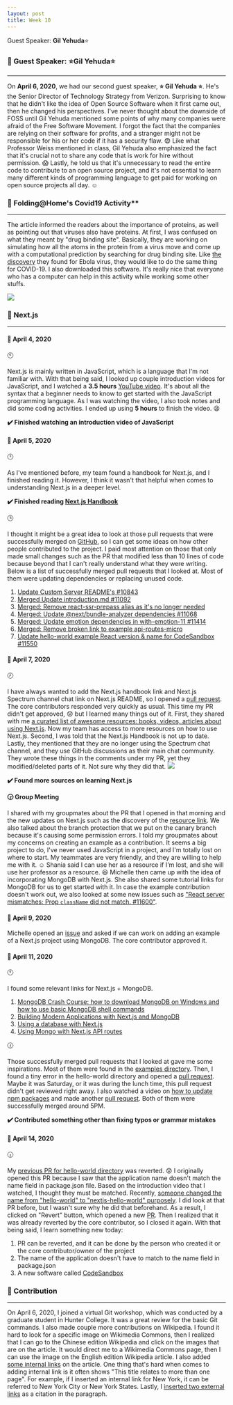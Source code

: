 ```yaml
---
layout: post
title: Week 10
---
```

Guest Speaker: **Gil Yehuda**:star:

### :pushpin: Guest Speaker: :star:**Gil Yehuda**:star:
---

On **April 6, 2020**, we had our second guest speaker, **:star: Gil Yehuda :star:**. He's the Senior Director of Technology Strategy from Verizon. Surprising to know that he didn't like the idea of Open Source Software when it first came out, then he changed his perspectives. I've never thought about the downside of FOSS until Gil Yehuda mentioned some points of why many companies were afraid of the Free Software Movement. I forgot the fact that the companies are relying on their software for profits, and a stranger might not be responsible for his or her code if it has a security flaw. :fearful: Like what Professor Weiss mentioned in class, Gil Yehuda also emphasized the fact that it's crucial not to share any code that is work for hire without permission. :scream: Lastly, he told us that it's unnecessary to read the entire code to contribute to an open source project, and it's not essential to learn many different kinds of programming language to get paid for working on open source projects all day. :relaxed:


### :pushpin: Folding@Home's Covid19 Activity**
---

The article informed the readers about the importance of proteins, as well as pointing out that viruses also have proteins. At first, I was confused on what they meant by "drug binding site". Basically, they are working on simulating how all the atoms in the protein from a virus move and come up with a computational prediction by searching for drug binding site. Like [the discovery](https://www.biorxiv.org/content/10.1101/2020.02.09.940510v1.abstract) they found for Ebola virus, they would like to  do the same thing for COVID-19. I also downloaded this software. It's really nice that everyone who has a computer can help in this activity while working some other stuffs.

<img src="https://github.com/hunter-college-ossd-spr-2020/liulanz-weekly/tree/gh-pages/images/folding-screenshot.png">

### :bookmark_tabs: Next.js 
---

#### **:cactus: April 4, 2020**

:clock10:

Next.js is mainly written in JavaScript, which is a language that I'm not familiar with. With that being said, I looked up couple introduction videos for JavaScript, and I watched a **3.5 hours** [YouTube video]( https://www.youtube.com/watch?v=PkZNo7MFNFg). It's about all the syntax that a beginner needs to know to get started with the JavaScript programming language. As I was watching the video, I also took notes and did some coding activities. I ended up using **5 hours** to finish the video. :tired_face:

**:heavy_check_mark: Finished watching an introduction video of JavaScript** 


#### **:cactus: April 5, 2020**

:clock12:

As I've mentioned before, my team found a handbook for Next.js, and I finished reading it. However, I think it wasn't that helpful when comes to understanding Next.js in a deeper level. 
 
**:heavy_check_mark: Finished reading [Next.js Handbook](https://flaviocopes.nyc3.digitaloceanspaces.com/javascript-beginner-handbook/javascript-beginner-handbook.pdf)**

:clock3:

I thought it might be a great idea to look at those pull requests that were successfully merged on [GitHub](https://github.com/zeit/next.js/pulls?q=is%3Apr+is%3Aclosed), so I can get some ideas on how other people contributed to the project. I paid most attention on those that only made small changes such as the PR that modified less than 10 lines of code because beyond that I can't really understand what they were writing. Below is a list of successfully merged pull requests that I looked at. Most of them were updating dependencies or replacing unused code. 

1. [Update Custom Server README's #10843](https://github.com/zeit/next.js/pull/10843)
1. [Merged Update introduction.md #11092](https://github.com/zeit/next.js/pull/11092)
1. [Merged: Remove react-ssr-prepass alias as it's no longer needed](https://github.com/zeit/next.js/pull/11170)
1. [Merged: Update @next/bundle-analyzer dependencies #11068](https://github.com/zeit/next.js/pull/11068/files)
1. [Merged: Update emotion dependencies in with-emotion-11 #11414](https://github.com/zeit/next.js/pull/11414/files)
1. [Merged: Remove broken link to example api-routes-micro](https://github.com/zeit/next.js/pull/11597)
1. [Update hello-world example React version & name for CodeSandbox #11550](https://github.com/zeit/next.js/pull/11550)
	

#### **:cactus: April 7, 2020**

:clock8:

I have always wanted to add the Next.js handbook link and Next.js Spectrum channel chat link on Next.js README, so I opened a [pull request](https://github.com/zeit/next.js/pull/11727). The core contributors responded very quickly as usual. This time my PR didn't get approved, :worried: but I learned many things out of it. First, they shared with me [a curated list of awesome resources: books, videos, articles about using Next.js](https://github.com/unicodeveloper/awesome-nextjs). Now my team has access to more resources on how to use Next.js. Second, I was told that the Next.js Handbook is not up to date. Lastly, they mentioned that they are no longer using the Spectrum chat channel, and they use GitHub discussions as their main chat community. They wrote these things in the comments under my PR, yet they modified/deleted parts of it. Not sure why they did that.
<img src="https://github.com/hunter-college-ossd-spr-2020/liulanz-weekly/tree/gh-pages/images/pr-screenshot.png">

**:heavy_check_mark: Found more sources on learning Next.js**

**:clock330: Group Meeting**

I shared with my groupmates about the PR that I opened in that morning and the new updates on Next.js such as the discovery of the [resource link](https://github.com/unicodeveloper/awesome-nextjs). We also talked about the branch protection that we put on the canary branch because it's causing some permission errors. I told my groupmates about my concerns on creating an example as a contribution. It seems a big project to do, I've never used JavaScript in a project, and I'm totally lost on where to start. My teammates are very friendly, and they are willing to help me with it. :relaxed: Shania said I can use her as a resource if I'm lost, and she will use her professor as a resource. :smiley: Michelle then came up with the idea of incorporating MongoDB with Next.js. She also shared some tutorial links for MongoDB for us to get started with it. In case the example contribution doesn't work out, we also looked at some new issues such as ["React server mismatches: Prop `className` did not match. #11600"](https://github.com/zeit/next.js/issues/11600). 

#### **:cactus: April 9, 2020**

Michelle opened an [issue](https://github.com/zeit/next.js/issues/11756) and asked if we can work on adding an example of a Next.js project using MongoDB. The core contributor approved it.

#### **:cactus: April 11, 2020**

:clock11:

I found some relevant links for Next.js + MongoDB.

1. [MongoDB Crash Course: how to download MongoDB on Windows and how to use basic MongoDB shell commands](https://www.youtube.com/watch?v=-56x56UppqQ)
1. [Building Modern Applications with Next.js and MongoDB](https://developer.mongodb.com/how-to/nextjs-building-modern-applications)
1. [Using a database with Next.js](https://codeconqueror.com/blog/using-a-database-with-next-js)
1. [Using Mongo with Next.js API routes](https://github.com/wbunting/with-mongo-connection)

:clock130:

Those successfully merged pull requests that I looked at gave me some inspirations. Most of them were found in the [examples directory](https://github.com/zeit/next.js/tree/canary/examples). Then, I found a tiny error in the hello-world directory and opened a [pull request](https://github.com/zeit/next.js/pull/11830). Maybe it was Saturday, or it was during the lunch time, this pull request didn't get reviewed right away. I also watched a video on [how to update npm packages](https://www.youtube.com/watch?v=iAFY-21UGvE) and made another [pull request](https://github.com/zeit/next.js/pull/11833). Both of them were successfully merged around 5PM.

**:heavy_check_mark: Contributed something other than fixing typos or grammar mistakes**

#### **:cactus: April 14, 2020**

:clock630:

My [previous PR for hello-world directory](https://github.com/zeit/next.js/pull/11830) was reverted. :worried: I originally opened this PR because I saw that the application name doesn't match the name field in package.json file. Based on the introduction video that I watched, I thought they must be matched. Recently, [someone changed the name from "hello-world" to "nextjs-hello-world" purposely](https://github.com/zeit/next.js/pull/11550). I did look at that PR before, but I wasn't sure why he did that beforehand. As a result, I clicked on "Revert" button, which opened a new [PR](https://github.com/zeit/next.js/pull/11877). Then I realized that it was already reverted by the core contributor, so I closed it again. With that being said, I learn something new today:

1. PR can be reverted, and it can be done by the person who created it or the core contributor/owner of the project
1. The name of the application doesn't have to match to the name field in package.json
1. A new software called [CodeSandbox](https://codesandbox.io/)
	

### :pushpin: Contribution
---
On April 6, 2020, I joined a virtual Git workshop, which was conducted by a graduate student in Hunter College. It was a great review for the basic Git commands. I also made couple more contributions on Wikipedia. I found it hard to look for a specific image on Wikimedia Commons, then I realized that I can go to the Chinese edition Wikipedia and click on the images that are on the article. It would direct me to a Wikimedia Commons page, then I can use the image on the English edition Wikipedia article. I also added [some internal links](https://en.wikipedia.org/w/index.php?title=Fuzhounese_Americans&oldid=949634534) on the article. One thing that's hard when comes to adding internal link is it often shows "This title relates to more than one page". For example, if I inserted an internal link for New York, it can be referred to New York City or New York States. Lastly, I [inserted two external links](https://en.wikipedia.org/w/index.php?title=Swarovski&oldid=949637560) as a citation in the paragraph.

